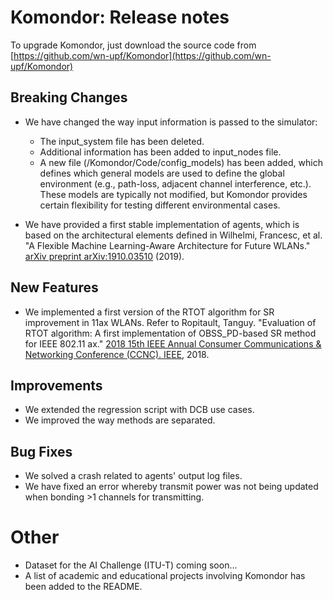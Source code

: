 # Komondor: Release notes

To upgrade Komondor, just download the source code from [https://github.com/wn-upf/Komondor](https://github.com/wn-upf/Komondor)

## Breaking Changes
* We have changed the way input information is passed to the simulator:
	* The input_system file has been deleted.
	* Additional information has been added to input_nodes file.
	* A new file (/Komondor/Code/config_models) has been added, which defines which general models are used to define the global environment (e.g., path-loss, adjacent channel interference, etc.). These models are typically not modified, but Komondor provides certain flexibility for testing different environmental cases.

* We have provided a first stable implementation of agents, which is based on the architectural elements defined in Wilhelmi, Francesc, et al. "A Flexible Machine Learning-Aware Architecture for Future WLANs." [arXiv preprint arXiv:1910.03510](https://arxiv.org/pdf/1910.03510.pdf) (2019).

## New Features
- We implemented a first version of the RTOT algorithm for SR improvement in 11ax WLANs. Refer to Ropitault, Tanguy. "Evaluation of RTOT algorithm: A first implementation of OBSS_PD-based SR method for IEEE 802.11 ax." [2018 15th IEEE Annual Consumer Communications & Networking Conference (CCNC). IEEE](https://ieeexplore.ieee.org/stamp/stamp.jsp?arnumber=8319274), 2018.

## Improvements
- We extended the regression script with DCB use cases.
- We improved the way methods are separated.

## Bug Fixes
- We solved a crash related to agents' output log files.
- We have fixed an error whereby transmit power was not being updated when bonding >1 channels for transmitting.

# Other
- Dataset for the AI Challenge (ITU-T) coming soon...
- A list of academic and educational projects involving Komondor has been added to the README.
